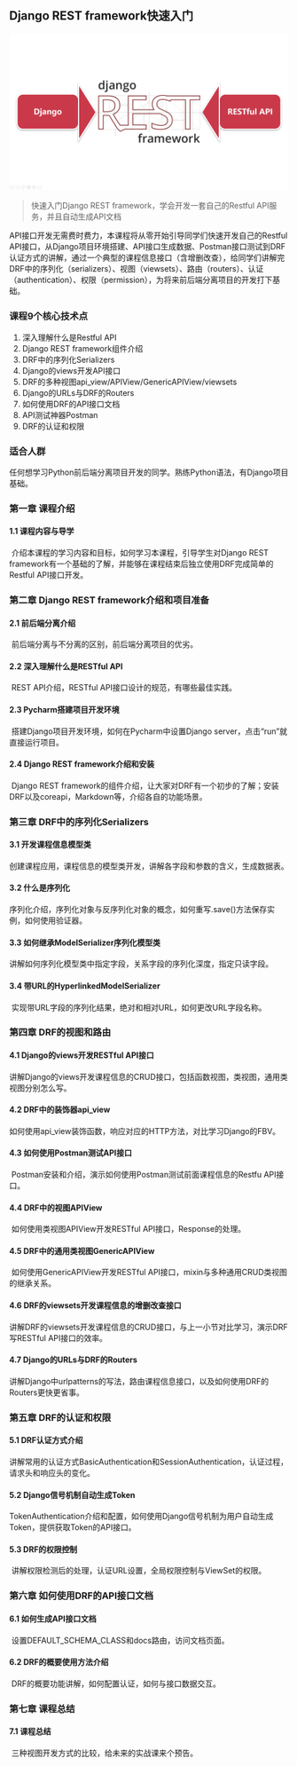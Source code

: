 ## Django REST framework快速入门

![drf-tutorial](./static/drf-tutorial.png)

> 快速入门Django REST framework，学会开发一套自己的Restful API服务，并且自动生成API文档

​	API接口开发无需费时费力，本课程将从零开始引导同学们快速开发自己的Restful  API接口，从Django项目环境搭建、API接口生成数据、Postman接口测试到DRF认证方式的讲解，通过一个典型的课程信息接口（含增删改查），给同学们讲解完DRF中的序列化（serializers）、视图（viewsets）、路由（routers）、认证（authentication）、权限（permission），为将来前后端分离项目的开发打下基础。

### 课程9个核心技术点

1.  深入理解什么是Restful API
2.  Django REST framework组件介绍
3.  DRF中的序列化Serializers
4.  Django的views开发API接口
5.  DRF的多种视图api_view/APIView/GenericAPIView/viewsets
6.  Django的URLs与DRF的Routers
7.  如何使用DRF的API接口文档
8.  API测试神器Postman
9.  DRF的认证和权限

### 适合人群


​	任何想学习Python前后端分离项目开发的同学。熟练Python语法，有Django项目基础。

### 第一章 课程介绍

#### 1.1 课程内容与导学

​	介绍本课程的学习内容和目标，如何学习本课程，引导学生对Django REST framework有一个基础的了解，并能够在课程结束后独立使用DRF完成简单的Restful API接口开发。

### 第二章 Django REST framework介绍和项目准备

#### 2.1 前后端分离介绍

​	前后端分离与不分离的区别，前后端分离项目的优劣。

#### 2.2 深入理解什么是RESTful API

​	REST  API介绍，RESTful API接口设计的规范，有哪些最佳实践。

#### 2.3 Pycharm搭建项目开发环境

​	搭建Django项目开发环境，如何在Pycharm中设置Django  server，点击“run”就直接运行项目。

#### 2.4 Django REST framework介绍和安装

​	Django  REST framework的组件介绍，让大家对DRF有一个初步的了解；安装DRF以及coreapi，Markdown等，介绍各自的功能场景。

### 第三章 DRF中的序列化Serializers

#### 3.1 开发课程信息模型类

​	创建课程应用，课程信息的模型类开发，讲解各字段和参数的含义，生成数据表。

#### 3.2 什么是序列化

​	序列化介绍，序列化对象与反序列化对象的概念，如何重写.save()方法保存实例，如何使用验证器。

#### 3.3 如何继承ModelSerializer序列化模型类

​	讲解如何序列化模型类中指定字段，关系字段的序列化深度，指定只读字段。

#### 3.4 带URL的HyperlinkedModelSerializer

​	实现带URL字段的序列化结果，绝对和相对URL，如何更改URL字段名称。

### 第四章 DRF的视图和路由

#### 4.1 Django的views开发RESTful  API接口

​	讲解Django的views开发课程信息的CRUD接口，包括函数视图，类视图，通用类视图分别怎么写。

#### 4.2 DRF中的装饰器api_view

​	如何使用api_view装饰函数，响应对应的HTTP方法，对比学习Django的FBV。

#### 4.3 如何使用Postman测试API接口

​	Postman安装和介绍，演示如何使用Postman测试前面课程信息的Restfu  API接口。

#### 4.4 DRF中的视图APIView

​	如何使用类视图APIView开发RESTful  API接口，Response的处理。

#### 4.5 DRF中的通用类视图GenericAPIView

​	如何使用GenericAPIView开发RESTful  API接口，mixin与多种通用CRUD类视图的继承关系。

#### 4.6 DRF的viewsets开发课程信息的增删改查接口

​	讲解DRF的viewsets开发课程信息的CRUD接口，与上一小节对比学习，演示DRF写RESTful  API接口的效率。

#### 4.7 Django的URLs与DRF的Routers

​	讲解Django中urlpatterns的写法，路由课程信息接口，以及如何使用DRF的Routers更快更省事。

### 第五章 DRF的认证和权限

#### 5.1 DRF认证方式介绍

​	讲解常用的认证方式BasicAuthentication和SessionAuthentication，认证过程，请求头和响应头的变化。

#### 5.2 Django信号机制自动生成Token

​	TokenAuthentication介绍和配置，如何使用Django信号机制为用户自动生成Token，提供获取Token的API接口。

#### 5.3 DRF的权限控制

​	讲解权限检测后的处理，认证URL设置，全局权限控制与ViewSet的权限。

### 第六章 如何使用DRF的API接口文档

#### 6.1 如何生成API接口文档

​	设置DEFAULT_SCHEMA_CLASS和docs路由，访问文档页面。

#### 6.2 DRF的概要使用方法介绍

​	DRF的概要功能讲解，如何配置认证，如何与接口数据交互。

### 第七章 课程总结

#### 7.1 课程总结

​	三种视图开发方式的比较，给未来的实战课来个预告。







